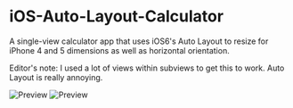 iOS-Auto-Layout-Calculator
==============

A single-view calculator app that uses iOS6's Auto Layout to resize for iPhone
4 and 5 dimensions as well as horizontal orientation.

Editor's note: I used a lot of views within subviews to get this to work. Auto
Layout is really annoying.

![Preview](http://f.cl.ly/items/3k0g3x1k1V2l233n191j/Screen%20Shot%202012-11-22%20at%204.17.43%20PM.png)
![Preview](http://f.cl.ly/items/0I2i1Z320z1E3R1w0x0p/Screen%20Shot%202012-11-22%20at%204.17.59%20PM.png)
